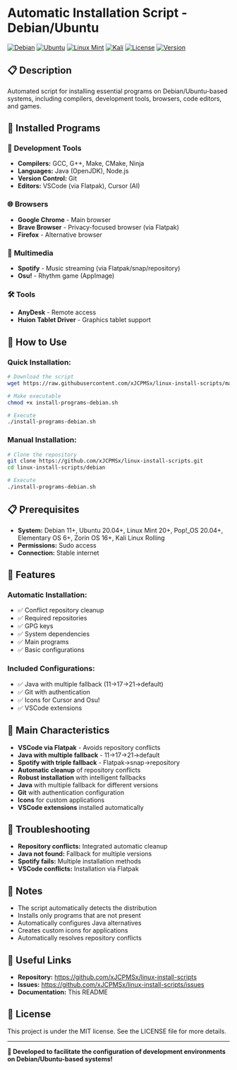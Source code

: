 # Automatic Installation Script - Debian/Ubuntu

[![Debian](https://img.shields.io/badge/Debian-Supported-red.svg)](https://www.debian.org/)
[![Ubuntu](https://img.shields.io/badge/Ubuntu-Supported-orange.svg)](https://ubuntu.com/)
[![Linux Mint](https://img.shields.io/badge/Linux%20Mint-Supported-green.svg)](https://linuxmint.com/)
[![Kali](https://img.shields.io/badge/Kali-Supported-purple.svg)](https://www.kali.org/)
[![License](https://img.shields.io/badge/License-MIT-yellow.svg)](LICENSE)
[![Version](https://img.shields.io/badge/Version-1.0--beta-orange.svg)](https://github.com/xJCPMSx/linux-install-scripts)

## 📋 Description
Automated script for installing essential programs on Debian/Ubuntu-based systems, including compilers, development tools, browsers, code editors, and games.

## 🎯 Installed Programs

### 🔧 **Development Tools**
- **Compilers:** GCC, G++, Make, CMake, Ninja
- **Languages:** Java (OpenJDK), Node.js
- **Version Control:** Git
- **Editors:** VSCode (via Flatpak), Cursor (AI)

### 🌐 **Browsers**
- **Google Chrome** - Main browser
- **Brave Browser** - Privacy-focused browser (via Flatpak)
- **Firefox** - Alternative browser

### 🎵 **Multimedia**
- **Spotify** - Music streaming (via Flatpak/snap/repository)
- **Osu!** - Rhythm game (AppImage)

### 🛠️ **Tools**
- **AnyDesk** - Remote access
- **Huion Tablet Driver** - Graphics tablet support

## 🚀 How to Use

### **Quick Installation:**
```bash
# Download the script
wget https://raw.githubusercontent.com/xJCPMSx/linux-install-scripts/main/debian/install-programs-debian.sh

# Make executable
chmod +x install-programs-debian.sh

# Execute
./install-programs-debian.sh
```

### **Manual Installation:**
```bash
# Clone the repository
git clone https://github.com/xJCPMSx/linux-install-scripts.git
cd linux-install-scripts/debian

# Execute
./install-programs-debian.sh
```

## 📋 Prerequisites
- **System:** Debian 11+, Ubuntu 20.04+, Linux Mint 20+, Pop!_OS 20.04+, Elementary OS 6+, Zorin OS 16+, Kali Linux Rolling
- **Permissions:** Sudo access
- **Connection:** Stable internet

## 🔧 Features

### **Automatic Installation:**
- ✅ Conflict repository cleanup
- ✅ Required repositories
- ✅ GPG keys
- ✅ System dependencies
- ✅ Main programs
- ✅ Basic configurations

### **Included Configurations:**
- ✅ Java with multiple fallback (11→17→21→default)
- ✅ Git with authentication
- ✅ Icons for Cursor and Osu!
- ✅ VSCode extensions

## 🎯 Main Characteristics
- **VSCode via Flatpak** - Avoids repository conflicts
- **Java with multiple fallback** - 11→17→21→default
- **Spotify with triple fallback** - Flatpak→snap→repository
- **Automatic cleanup** of repository conflicts
- **Robust installation** with intelligent fallbacks
- **Java** with multiple fallback for different versions
- **Git** with authentication configuration
- **Icons** for custom applications
- **VSCode extensions** installed automatically

## 🔧 Troubleshooting
- **Repository conflicts:** Integrated automatic cleanup
- **Java not found:** Fallback for multiple versions
- **Spotify fails:** Multiple installation methods
- **VSCode conflicts:** Installation via Flatpak

## 📝 Notes
- The script automatically detects the distribution
- Installs only programs that are not present
- Automatically configures Java alternatives
- Creates custom icons for applications
- Automatically resolves repository conflicts

## 🔗 Useful Links
- **Repository:** https://github.com/xJCPMSx/linux-install-scripts
- **Issues:** https://github.com/xJCPMSx/linux-install-scripts/issues
- **Documentation:** This README

## 📄 License
This project is under the MIT license. See the LICENSE file for more details.

---
**🎉 Developed to facilitate the configuration of development environments on Debian/Ubuntu-based systems!**
